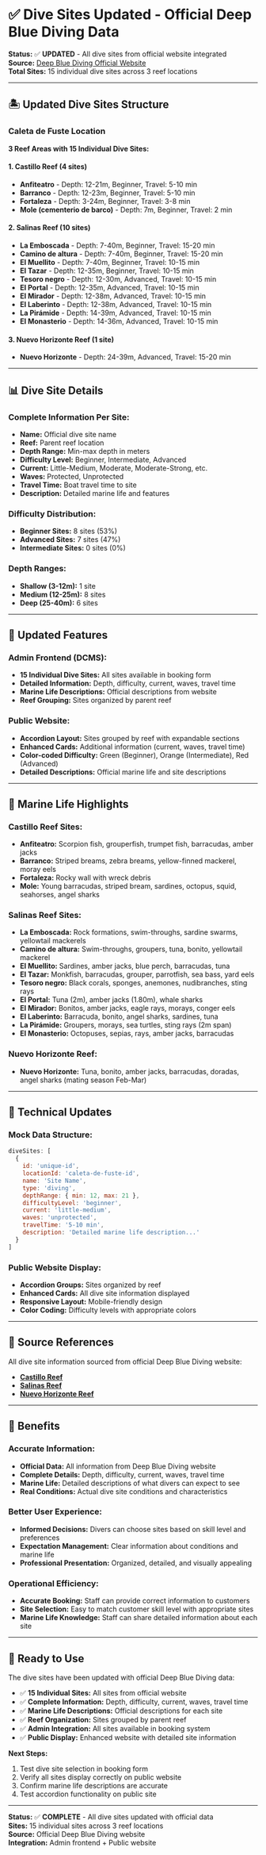 # ✅ Dive Sites Updated - Official Deep Blue Diving Data

**Status:** ✅ **UPDATED** - All dive sites from official website integrated  
**Source:** [Deep Blue Diving Official Website](https://deep-blue-diving.com/en/divesites/caleta-de-fuste/)  
**Total Sites:** 15 individual dive sites across 3 reef locations

---

## 🏝️ **Updated Dive Sites Structure**

### **Caleta de Fuste Location**
**3 Reef Areas with 15 Individual Dive Sites:**

#### **1. Castillo Reef (4 sites)**
- **Anfiteatro** - Depth: 12-21m, Beginner, Travel: 5-10 min
- **Barranco** - Depth: 12-23m, Beginner, Travel: 5-10 min  
- **Fortaleza** - Depth: 3-24m, Beginner, Travel: 3-8 min
- **Mole (cementerio de barco)** - Depth: 7m, Beginner, Travel: 2 min

#### **2. Salinas Reef (10 sites)**
- **La Emboscada** - Depth: 7-40m, Beginner, Travel: 15-20 min
- **Camino de altura** - Depth: 7-40m, Beginner, Travel: 15-20 min
- **El Muellito** - Depth: 7-40m, Beginner, Travel: 10-15 min
- **El Tazar** - Depth: 12-35m, Beginner, Travel: 10-15 min
- **Tesoro negro** - Depth: 12-30m, Advanced, Travel: 10-15 min
- **El Portal** - Depth: 12-35m, Advanced, Travel: 10-15 min
- **El Mirador** - Depth: 12-38m, Advanced, Travel: 10-15 min
- **El Laberinto** - Depth: 12-38m, Advanced, Travel: 10-15 min
- **La Pirámide** - Depth: 14-39m, Advanced, Travel: 10-15 min
- **El Monasterio** - Depth: 14-36m, Advanced, Travel: 10-15 min

#### **3. Nuevo Horizonte Reef (1 site)**
- **Nuevo Horizonte** - Depth: 24-39m, Advanced, Travel: 15-20 min

---

## 📊 **Dive Site Details**

### **Complete Information Per Site:**
- **Name:** Official dive site name
- **Reef:** Parent reef location
- **Depth Range:** Min-max depth in meters
- **Difficulty Level:** Beginner, Intermediate, Advanced
- **Current:** Little-Medium, Moderate, Moderate-Strong, etc.
- **Waves:** Protected, Unprotected
- **Travel Time:** Boat travel time to site
- **Description:** Detailed marine life and features

### **Difficulty Distribution:**
- **Beginner Sites:** 8 sites (53%)
- **Advanced Sites:** 7 sites (47%)
- **Intermediate Sites:** 0 sites (0%)

### **Depth Ranges:**
- **Shallow (3-12m):** 1 site
- **Medium (12-25m):** 8 sites  
- **Deep (25-40m):** 6 sites

---

## 🎯 **Updated Features**

### **Admin Frontend (DCMS):**
- **15 Individual Dive Sites:** All sites available in booking form
- **Detailed Information:** Depth, difficulty, current, waves, travel time
- **Marine Life Descriptions:** Official descriptions from website
- **Reef Grouping:** Sites organized by parent reef

### **Public Website:**
- **Accordion Layout:** Sites grouped by reef with expandable sections
- **Enhanced Cards:** Additional information (current, waves, travel time)
- **Color-coded Difficulty:** Green (Beginner), Orange (Intermediate), Red (Advanced)
- **Detailed Descriptions:** Official marine life and site descriptions

---

## 🌊 **Marine Life Highlights**

### **Castillo Reef Sites:**
- **Anfiteatro:** Scorpion fish, grouperfish, trumpet fish, barracudas, amber jacks
- **Barranco:** Striped breams, zebra breams, yellow-finned mackerel, moray eels
- **Fortaleza:** Rocky wall with wreck debris
- **Mole:** Young barracudas, striped bream, sardines, octopus, squid, seahorses, angel sharks

### **Salinas Reef Sites:**
- **La Emboscada:** Rock formations, swim-throughs, sardine swarms, yellowtail mackerels
- **Camino de altura:** Swim-throughs, groupers, tuna, bonito, yellowtail mackerel
- **El Muellito:** Sardines, amber jacks, blue perch, barracudas, tuna
- **El Tazar:** Monkfish, barracudas, grouper, parrotfish, sea bass, yard eels
- **Tesoro negro:** Black corals, sponges, anemones, nudibranches, sting rays
- **El Portal:** Tuna (2m), amber jacks (1.80m), whale sharks
- **El Mirador:** Bonitos, amber jacks, eagle rays, morays, conger eels
- **El Laberinto:** Barracuda, bonito, angel sharks, sardines, tuna
- **La Pirámide:** Groupers, morays, sea turtles, sting rays (2m span)
- **El Monasterio:** Octopuses, sepias, rays, amber jacks, barracudas

### **Nuevo Horizonte Reef:**
- **Nuevo Horizonte:** Tuna, bonito, amber jacks, barracudas, doradas, angel sharks (mating season Feb-Mar)

---

## 🔧 **Technical Updates**

### **Mock Data Structure:**
```javascript
diveSites: [
  {
    id: 'unique-id',
    locationId: 'caleta-de-fuste-id',
    name: 'Site Name',
    type: 'diving',
    depthRange: { min: 12, max: 21 },
    difficultyLevel: 'beginner',
    current: 'little-medium',
    waves: 'unprotected',
    travelTime: '5-10 min',
    description: 'Detailed marine life description...'
  }
]
```

### **Public Website Display:**
- **Accordion Groups:** Sites organized by reef
- **Enhanced Cards:** All dive site information displayed
- **Responsive Layout:** Mobile-friendly design
- **Color Coding:** Difficulty levels with appropriate colors

---

## 📍 **Source References**

All dive site information sourced from official Deep Blue Diving website:

- **[Castillo Reef](https://deep-blue-diving.com/en/divesites/caleta-de-fuste/50-our-divesites/reefs/233-castillo-reef)**
- **[Salinas Reef](https://deep-blue-diving.com/en/divesites/caleta-de-fuste/50-our-divesites/reefs/232-salinas-reef)**  
- **[Nuevo Horizonte Reef](https://deep-blue-diving.com/en/divesites/caleta-de-fuste/50-our-divesites/reefs/231-nuevo-horizonte-reef)**

---

## 🎉 **Benefits**

### **Accurate Information:**
- **Official Data:** All information from Deep Blue Diving website
- **Complete Details:** Depth, difficulty, current, waves, travel time
- **Marine Life:** Detailed descriptions of what divers can expect to see
- **Real Conditions:** Actual dive site conditions and characteristics

### **Better User Experience:**
- **Informed Decisions:** Divers can choose sites based on skill level and preferences
- **Expectation Management:** Clear information about conditions and marine life
- **Professional Presentation:** Organized, detailed, and visually appealing

### **Operational Efficiency:**
- **Accurate Booking:** Staff can provide correct information to customers
- **Site Selection:** Easy to match customer skill level with appropriate sites
- **Marine Life Knowledge:** Staff can share detailed information about each site

---

## 🚀 **Ready to Use**

The dive sites have been updated with official Deep Blue Diving data:

- ✅ **15 Individual Sites:** All sites from official website
- ✅ **Complete Information:** Depth, difficulty, current, waves, travel time
- ✅ **Marine Life Descriptions:** Official descriptions for each site
- ✅ **Reef Organization:** Sites grouped by parent reef
- ✅ **Admin Integration:** All sites available in booking system
- ✅ **Public Display:** Enhanced website with detailed site information

**Next Steps:**
1. Test dive site selection in booking form
2. Verify all sites display correctly on public website
3. Confirm marine life descriptions are accurate
4. Test accordion functionality on public site

---

**Status:** ✅ **COMPLETE** - All dive sites updated with official data  
**Sites:** 15 individual sites across 3 reef locations  
**Source:** Official Deep Blue Diving website  
**Integration:** Admin frontend + Public website
